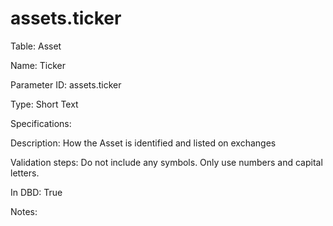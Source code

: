# assets.ticker

Table: Asset

Name: Ticker

Parameter ID: assets.ticker

Type: Short Text

Specifications: 

Description: How the Asset is identified and listed on exchanges

Validation steps: Do not include any symbols. Only use numbers and capital letters.

In DBD: True

Notes: 

